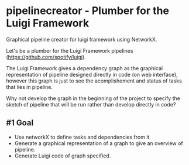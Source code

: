 # pipelinecreator - Plumber for the Luigi Framework
Graphical pipeline creator for luigi framework using NetworkX.


Let's be a plumber for the Luigi Framework pipelines (https://github.com/spotify/luigi).

The Luigi Framework gives a dependency graph as the graphical representation of pipeline designed directly in code (on web interface), however this graph is just to see the acomplishement and status of tasks that lies in pipeline.

Why not develop the graph in the beginning of the project to specify the sketch of pipeline that will be run rather than develop directly in code?

## #1 Goal
- Use networkX to define tasks and dependencies from it.
- Generate a graphical representation of a graph to give an overview of pipeline.
- Generate Luigi code of graph specified.
